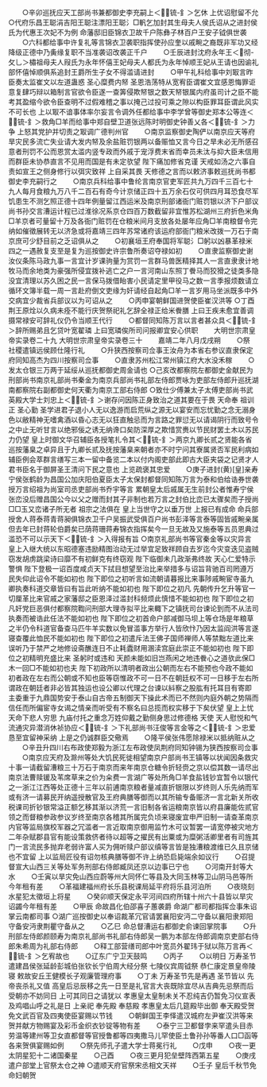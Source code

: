 <!-- { "loadSidebar": true } -->
　　○辛卯巡抚应天工部尚书兼都御史李充嗣上＜锍-釒＞乞休  上优诏慰留不允
○代府乐昌王聪涓吉阳王聪注漂阳王聪氵□軓乞加封其生母夫人侯氏诏从之进封侯氏为代惠王次妃不为例  命藩邸旧臣锦衣卫故千户陈彝子林百户王安子钺俱世袭
　　○六科都给事中许复礼等言锦衣卫袭职指挥使孙应奎以戚畹之裔既非军功又经降级正德中乃夤缘复职不当准袭诏改袭正千户
　　○壬辰进封沈府永年王＜彻-攵乚＞橚祖母夫人叚氏为永年怀僖王妃母夫人都氏为永年悼顺王妃从王请也因谕礼部怀僖悼顺俱系追封王爵所生子女不得滥请进封
　　○甲午礼科给事中刘冣言昨臣奏太监崔文以左道蛊惑  圣心糜费内帑  圣恩浩荡特从宽宥臣谓崔文宜感恩悔罪讵意复肆巧辩以箱制言官欲令臣遂一查筭侵欺帑银之数天帑银属内府虽司计之臣不能考其盈缩今欲令臣查明不过假难稽之事以掩己过投可乘之隙以构臣罪耳臣谓此风实不可长也  上以冣不谙事体率尔妄言令调外任都给事中李学曾等御史郑本公等连＜锍-釒＞救角□羊而给事中郑自壁卫道张远陈时明御史钟善乂各＜锍-釒＞力争  上怒其党护并切责之冣调广德判州官
　　○南京监察御史陶俨以南京应天等府旱灾民多流亡失业请大发内帑及余盐赃罚银两以备赈恤又言今日之旱未必无所感召意者刑罚不公而恩赏太滥内竖专政而外戚于宠浮费末省而幸员未汰与抑大臣未信用而群臣未协恭直言不见用而国是有未定欤望  陛下痛加修省克谨  天戒如汤之六事自责如宣王之侧身修行以弭灾致祥  上自采其畏  天修德之言而以敕济事敕巡抚尚书都御史李充嗣行之
　　○南京兵科给事中鲁纶言南京官吏军匠共九万四千三百七十九人每月食粮九万八千二百石有奇今计京储正四十五万余石仅可供四月耳恐食尽军饥患生不测乞照正德十四年例量留江西运米及南京刑部诸衙门赃罚银以济下户部议尚书孙交言漕运计程已过淮徐况系京仓四百万数截留非宜惟苏松湖州三府折色米角□羊京者可量留十万及各衙门赃罚在仓粮米间月支放各处屡年应角□羊南粮督令完纳如催徵展转无以济急或将嘉靖三四年苏常诸府该运府部衙门粮米改拨一万石于南京庶可少舒目前之乏诏俱从之
　　○初襄垣王府奉国将军聪氵□躬以凶暴革禄米四之一遇赦复支至是复为巡按御史许宗鲁所奏诏夺禄如初
　　○直隶监察御史谢汝仪条陈马政九事一言宜计岁课驹量为赏罚一言群马兽医精择其人一言直隶隶计地牧马而余地类为豪强所侵宜拨补逃亡之户一言河南山东照丁餋马而狡猾之徒类多隐没宜清理以苏久困之民一言保马拨借眙害小民请定里甲役马之数一言季报烦数请立循环文簿半载一周一言赴府倒文吏缘为奸请经自起角□羊一言岁用马坐派既多中外交病宜少裁省兵部议以为可诏从之
　　○丙申宴朝鲜国进贺使臣崔汉洪等
○丁酉荆王原烇以久病未痊不能行庆贺祭祀礼乞辞全禄正给米餋膳  上曰王疾未愈宜善调摄常禄安可辞礼仪仍令当顺王代行
　　○都督同知陈万言以言者甚众具＜锍-釒＞辞所赐弟且乞贷叶宽翟璘  上曰宽璘俟所司问报卿宜安心供职
　　大明世宗肃皇帝实录卷二十九
大明世宗肃皇帝实录卷三十
　　嘉靖二年八月戊戌朔
　　○祭  社稷遣镇远侯顾仕隆行礼
　　○升狭西按察司佥事王汝舟为本省右参议直隶保定府同知高杰为四川按察司佥事
　　○直隶苏州松江常州镇江府大水没禾稼
　　○发太仓银三万两于延绥从巡抚都御史周金请也
○己亥改都察院左都御史金献民为刑部尚书南京礼部尚书秦金为南京兵部尚书礼部左侍郎贾咏为吏部左侍郎升巡抚湖南都察院右副都御史何天衢为南京工部右侍郎
○致仕少傅兼太子太傅吏部尚书武英殿大学士刘忠上＜锍-釒＞谢存问因陈正身致治之道其要在于畏  天命奉  祖训正  圣心勤  圣学进君子退小人无以逸游而启荒纵之源无以宴安而忘忧勤之念无溺身色以敝精神无嗜禽酒以昏心志无以狂直触忌而为言路之罪愆无以请谒阴行而致号令之中止无听甘言以绝邪佞之诱无纳谗口矣防深厚之欺惜赏赉以节民财罢土木以苏民力仍望  皇上时御文华召辅臣各授笔扎令其＜锍-釒＞两京九卿长贰之贤能各省巡按藩臬之卓异且于九卿长贰及抚按藩臬来朝者亦不时宁问其寮属贤否军民利病如辅臣例会萃群言缮写三本一留中备览二本以付内阁吏部此即古大臣夹袋之记贤才人君书臣名于御屏圣王清问下民之意也  上览疏褒其忠爱
　　○庚子进封(黄)[皇]亲寿宁侯张鹤龄为昌国公加庆阳伯夏臣太子太保封都督同知陈万言为泰和伯给诰券世袭授万言绍祖为尚室司丞吏部尚书乔宇等言  累朝皇太后戚属无生前封公者惟寿宁侯张峦没后赠昌国公今以父之赠而封其子非制也若万言之封伯比峦已太骤矣而子授尚□□玉又峦诸子所无者  祖宗之法俱在  皇上当世守之以垂万世  上报已有成命  命兵部授舍人蒋泰蒋青蒋昶俱锦衣卫千户吴振武受俱百户尚书彭泽等言泰等固皆戚畹亲属但去年已封蒋轮伯爵矣已荫蒋珊蒋寿锦衣指挥矣今一旦无故及又施泰等五员恩典过滥恐不可以示天下＜锍-釒＞入得报有旨
○南京礼部尚书等官秦金等以灾异言  皇上入继大统以东昭德塞违励精图治动无过举宜足致祥顾自去岁迄今灾变迭见盗贼窃发胡虏跳梁诗曰靡不有初鲜克有终窃观  陛下临御未几政渐弗终故  天心仁爱特示警惧  陛下登极一诏百度咸贞天下拭目想望至治比来举措多与诏旨背驰百司罔遵万民失仰此诏令不能如初也  陛下即位之初听言如流朝请暮报比来事陟戚畹宦寺虽九卿执奏科道交章皆曰有旨此听纳不能如初也  陛下即位之初凡  先朝传升乞升等官一切厘革比来官戚之家藩邸之臣恩泽过滥封科频烦此慎惜不能如初也  陛下即位之初凡奸党巨恶俱付都察院鞫问刑部大理寺拟平比来輙下之镇抚司台谏论到而不从法司执奏而被诰此任法不能如初也  陛下即位之初首命户部减御马坝上等仓场是年粮草之半仍令科道官备查马匹牛羊实数以免冒滥事方举行人皆欣忭乃因太监阎洪等言遂寝查覆此恤民不能如初也  陛下即位之初遣斥法王佛子国师禅师人等禁黜左道比来误听乃于禁严之地修设斋醮连日不止耗蠹财用溷渎宫庭此崇正不能如初也  陛下即位之初精明充盛比来  圣躬时或违和  天颜未能如旧岂燕闲之地违餋心之道欤此保□木一回□不能如初也夫  陛下初政所以清明者政出公朝而左右不能预也今政不能如初者政在左右而公朝或不知也臣等窃惟政不可一日不在朝廷权不可一日移于左右所谓政在朝廷者非必皆其独运也设公卿以代理之台谏以紏察之股肱有托耳目有寄即  主委重于九鼎国势安于泰山自古帝五制御天下操此术而已不然则内庭外朝之势隔而信任而所偏宦寺女谒之情亲而听受有不察名曰总揽而权实移于下矣伏望  皇上上忧  天命下悲人穷思  九庙付托之重念万姓仰戴之勤侧身思过修德格  天使  天人慰悦和气流通灾异潜消休祯协应＜锍-釒＞下礼部尚书汪俊等言金等之＜锍-釒＞忠爱恳至宜留神采纳  上是之仍诚群臣交儆焉
　　○隆平侯张伟愿除禄米以抵纳赃从之
　　○辛丑升四川右布政使郑毅为浙江左布政使凤荆府同知钟锡为狭西按察司佥事
　　○南京应天府及滁州等处大饥民死徙相望南京户部尚书王镇等以状闻因条救灾十事一请截留漕粮三十万石于南京而来年南京仓糖令折轻赍之京以偿其数一请尽出南京法曹赎锾及苇席草来之价为籴费一言湖广等处所角□羊食盐钱钞宜暂令以银代之一浙江江西等处正德十三年以前逋南京粮者量减直折银限以岁终则人乐先纳而军或有济一请募民开纳遥授散官及王府典膳等御而以其所输专备赈济一言北新关所收税课司折钞银常溢正额乞移其渐以济荒一言旧制各省运粮南京皆以府县廉能佐贰官领之而督粮参政参议岁终至南京各稽其所属完负顷来寝废宜申严旧制一请查革南京内官等监局旗校军器之冗滥者一言近取南京御用监竹木可议暂罢一请宽停被灾地方二年杂赋郡县官有能设策救侪者待以超等之擢民有出粟或为糜粥活卿里者有司旌其门一言流民多抛弃老弱许富人买为佣听赎户部议缜等言皆是独漕粮渡维已久且京储也不宜留  上以监局匠役有诏勿核典膳等御不许上纳恐启毙端余如议行
　　○召提督宣大山西三关等处军务刑部右侍郎臧凤还京以边事已宁也
　　○河南开封等大水
　　○壬寅以旱灾免山西应蔚等州大同怀仁等县及大同玉林等卫山阴马邑等所今年租有差
　　○革福建福州府长乐县税课局延平府将乐县河泊所
　　○夜晓刻水星犯太徵垣上将星
　　○癸卯顺天保定永平河间四府所辖十州六十县皆以旱灾诏蠲今年租有差
　　○甲辰  命故昌化伯邵喜子蕙袭爵  命湖广都司都指挥佥事朱诏掌云南都司事
○湖广巡按御史以奉诏裁革冗官请罢襄阳安沔二守备以襄阳隶郑阳守备安沔隶荆瞿守备从之
　　○乙巳  命总督漕运右都御史俞谏回掌院事
　　○升刑部左侍郎颜颐寿为南京礼部尚书礼部右侍郎吴一鹏为本部左侍郎调南京吏部右侍郎朱希周为礼部右侍郎
　　○释工部营缮司郎中叶宽员外翟玮于狱以陈万言再＜锍-釒＞乞宥故也
　　○辽东广宁卫天鼓鸣
　　○丙子
　　○以明日  万寿圣节遣建昌侯张延龄彭城伯张钦长宁伯周大经分祭  七陵仪宾周钺祭  恭仁康定景皇帝陵寝  敕故安丘王健模长子观廉管理府事
　　○丁未  万寿圣节先是再遇  圣节皆以  先帝丧杀礼又值  高皇后忌辰移之先一日至是礼官言大丧既除宜尽从吉典先忌祭而后受朝亦不妨同日  上可其同日之请犹以  孝惠皇太皇制未关不忍纯吉仍暂免习仪宣表及鸡唱山呼之礼是日  上亲祀  奉先殿  奉慈殿  孝惠皇太后几筵殿毕出御  奉天殿受贺免文武百官及四夷使臣宴赐以节钱
　　○朝鲜国王李怿遣汉城府左尹崔汉洪等来贺并献方物赐宴及彩币金织衣钞锭等物有差
　　○泰宁三卫都督孛来罕遣头目赤劳温等建州等卫女直都督等官授鲁都等四夷撒马儿罕使臣土鲁孙孙等番人口□函等各来贺俱宴赐如例
　　○祭先师孔子遣大学士蒋冕行礼
　　○戊申
　　○夜一更太阴星犯十二诸国秦星
　　○己酉
　　○夜三更月犯垒壁阵西第五星
　　○庚戌遣户部堂上官祭太仓之神
○遣顺天府官祭宋丞相文天祥
　　○壬子  皇后千秋节免命妇朝贺
